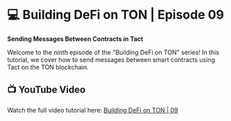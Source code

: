 # 💻 Building DeFi on TON | Episode 09
**Sending Messages Between Contracts in Tact**

Welcome to the ninth episode of the "Building DeFi on TON" series! In this tutorial, we cover how to send messages between smart contracts using Tact on the TON blockchain.

## 📺 YouTube Video
Watch the full video tutorial here: [Building DeFi on TON | 09](https://www.youtube.com/link-to-video)
